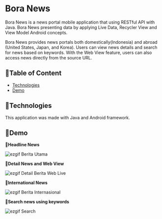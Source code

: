 # Bora News
Bora News is a news portal mobile application that using RESTful API with Java. Bora News presenting data by applying Live Data, Recycler View and View Model Android concepts. 

Bora News provides news portals both domestically(Indonesia) and abroad (United States, Japan, and Korea). Users can view news details and search for news based on keywords. With the Web View feature, users can also access news directly from the source URL.

## 📰Table of Content
* [Technologies](#technologies)
* [Demo](#demo)

## 📰Technologies
This application was made with Java and Android framework.

## 📰Demo

**💜Headline News**

![ezgif Berita Utama](https://user-images.githubusercontent.com/54470387/186348293-25ae8a6d-d58e-4695-b307-d6a9b9010398.gif)

**💜Detail News and Web View**

![ezgif Detail Berita Web Live](https://user-images.githubusercontent.com/54470387/186348746-8356bb0a-9797-48e9-81c8-0a8de2afe980.gif)

**💜International News**

![ezgif Berita Internasional](https://user-images.githubusercontent.com/54470387/186348851-bd759856-b686-4076-b972-27f31f866d6f.gif)

**💜Search news using keywords**

![ezgif Search](https://user-images.githubusercontent.com/54470387/186348891-e5852667-cf62-43d0-9de3-5b001741ec48.gif)
